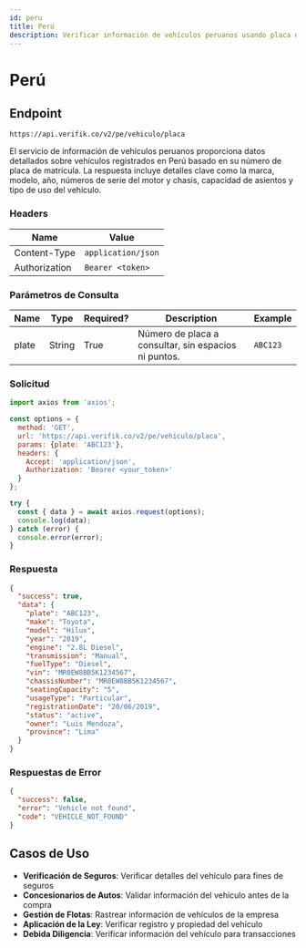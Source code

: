 ```yaml
---
id: peru
title: Perú
description: Verificar información de vehículos peruanos usando placa de matrícula
---
```


# Perú

## Endpoint

```
https://api.verifik.co/v2/pe/vehiculo/placa
```

El servicio de información de vehículos peruanos proporciona datos detallados sobre vehículos registrados en Perú basado en su número de placa de matrícula. La respuesta incluye detalles clave como la marca, modelo, año, números de serie del motor y chasis, capacidad de asientos y tipo de uso del vehículo.

### Headers

| Name          | Value              |
| ------------- | ------------------ |
| Content-Type  | `application/json` |
| Authorization | `Bearer <token>`   |

### Parámetros de Consulta

| Name   | Type   | Required? | Description                                    | Example      |
| ------ | ------ | --------- | ---------------------------------------------- | ------------ |
| plate  | String | True      | Número de placa a consultar, sin espacios ni puntos. | `ABC123`     |

### Solicitud

```javascript
import axios from 'axios';

const options = {
  method: 'GET',
  url: 'https://api.verifik.co/v2/pe/vehiculo/placa',
  params: {plate: 'ABC123'},
  headers: {
    Accept: 'application/json',
    Authorization: 'Bearer <your_token>'
  }
};

try {
  const { data } = await axios.request(options);
  console.log(data);
} catch (error) {
  console.error(error);
}
```

### Respuesta

```json
{
  "success": true,
  "data": {
    "plate": "ABC123",
    "make": "Toyota",
    "model": "Hilux",
    "year": "2019",
    "engine": "2.8L Diesel",
    "transmission": "Manual",
    "fuelType": "Diesel",
    "vin": "MR0EW8BB5K1234567",
    "chassisNumber": "MR0EW8BB5K1234567",
    "seatingCapacity": "5",
    "usageType": "Particular",
    "registrationDate": "20/06/2019",
    "status": "active",
    "owner": "Luis Mendoza",
    "province": "Lima"
  }
}
```

### Respuestas de Error

```json
{
  "success": false,
  "error": "Vehicle not found",
  "code": "VEHICLE_NOT_FOUND"
}
```

## Casos de Uso

- **Verificación de Seguros**: Verificar detalles del vehículo para fines de seguros
- **Concesionarios de Autos**: Validar información del vehículo antes de la compra
- **Gestión de Flotas**: Rastrear información de vehículos de la empresa
- **Aplicación de la Ley**: Verificar registro y propiedad del vehículo
- **Debida Diligencia**: Verificar información del vehículo para transacciones
